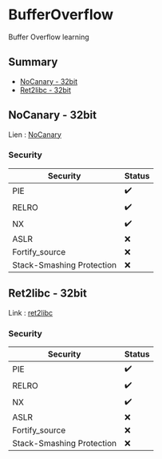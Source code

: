 # BufferOverflow
Buffer Overflow learning

## Summary

* [NoCanary - 32bit](##-NoCanary---32bit)
* [Ret2libc - 32bit](##-ret2libc---32bit)

## NoCanary - 32bit

Lien : [NoCanary](https://github.com/MandelV/BufferOverflow/tree/main/32bit/nocanary)

### Security
| Security                      | Status |
|----------                     |--------|
| PIE                           |   ✔️   |
| RELRO                         |   ✔️   |
| NX                            |   ✔️   |
| ASLR                          |   ❌   |
| Fortify_source                |   ❌   |
| Stack-Smashing Protection     |   ❌   |


## Ret2libc - 32bit

Link : [ret2libc](https://github.com/MandelV/BufferOverflow/tree/main/32bit/ret2libc)

### Security
| Security                      | Status |
|----------                     |--------|
| PIE                           |   ✔️   |
| RELRO                         |   ✔️   |
| NX                            |   ✔️   |
| ASLR                          |   ❌   |
| Fortify_source                |   ❌   |
| Stack-Smashing Protection     |   ❌   |

